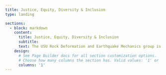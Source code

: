```yaml
---
title: Justice, Equity, Diversity & Inclusion
type: landing

sections:
  - block: markdown
    content:
      title: Justice, Equity, Diversity & Inclusion
      subtitle: 
      text: The USU Rock Deformation and Earthquake Mechanics group is committed to fostering an environment that embraces and promotes diversity, equity, and inclusion. We firmly believe that these principles are not only essential for cultivating innovation, but also for creating a collaborative and respectful community that celebrates the unique perspectives and contributions of all individuals. We fully support and affirm the USU Department of Geosciences [Commitment To Inclusivity, Diversity, and Antiracism.](https://www.usu.edu/geo/info/inclusivity-diversity)
    design:
      # See Page Builder docs for all section customization options.
      # Choose how many columns the section has. Valid values: '1' or '2'.
      columns: '1'
---
```


